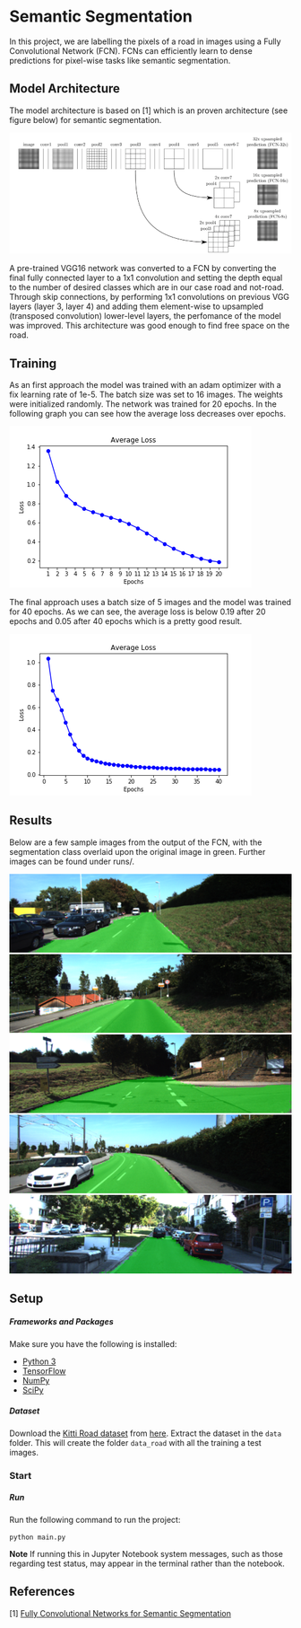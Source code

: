[fcn]: ./images/fcn_segmentation.png "Structure of a Fully Convolutional Network Architecture"
[loss20]: ./images/loss_ep20.png "Loss Curvature (epochs 20)" 
[loss40]: ./images/loss_ep40.png "Loss Curvature (epochs 40)"
[road1]: ./images/um_000015.png "Road 1" 
[road2]: ./images/um_000031.png "Road 2" 
[road3]: ./images/um_000086.png "Road 3"  
[road4]: ./images/umm_000038.png "Road 4"  
[road5]: ./images/uu_000063.png "Road 5"  

# Semantic Segmentation

In this project, we are labelling the pixels of a road in images using a Fully Convolutional Network (FCN). FCNs can efficiently learn to dense predictions for pixel-wise tasks like semantic segmentation.

## Model Architecture 

The model architecture is based on [1] which is an proven architecture (see figure below) for semantic segmentation. 

![Structure of a Fully Convolutional Network Architecture][fcn]

A pre-trained VGG16 network was converted to a FCN by converting the final fully connected layer to a 1x1 convolution and setting the depth equal to the number of desired classes which are in our case road and not-road. 
Through skip connections, by performing 1x1 convolutions on previous VGG layers (layer 3, layer 4) and adding them element-wise to upsampled (transposed convolution) lower-level layers, the perfomance of the model was improved. This architecture was good enough to find free space on the road.

## Training

As an first approach the model was trained with an adam optimizer with a fix learning rate of 1e-5. The batch size was set to 16 images. The weights were initialized randomly. The network was trained for 20 epochs. In the following graph you can see how the average loss decreases over epochs.     

![Loss over 20 epochs][loss20]

The final approach uses a batch size of 5 images and the model was trained for 40 epochs. 
As we can see, the average loss is below 0.19 after 20 epochs and 0.05 after 40 epochs which is a pretty good result.  

![Loss over 40 epochs][loss40]

## Results

Below are a few sample images from the output of the FCN, with the segmentation class overlaid upon the original image in green. Further images can be found under runs/. 

![Road 1][road1]
![Road 2][road2]
![Road 3][road3]
![Road 4][road4]
![Road 5][road5]

## Setup

##### Frameworks and Packages
Make sure you have the following is installed:
 - [Python 3](https://www.python.org/)
 - [TensorFlow](https://www.tensorflow.org/)
 - [NumPy](http://www.numpy.org/)
 - [SciPy](https://www.scipy.org/)
##### Dataset
Download the [Kitti Road dataset](http://www.cvlibs.net/datasets/kitti/eval_road.php) from [here](http://www.cvlibs.net/download.php?file=data_road.zip).  Extract the dataset in the `data` folder.  This will create the folder `data_road` with all the training a test images.

### Start
##### Run
Run the following command to run the project:
```
python main.py
```
**Note** If running this in Jupyter Notebook system messages, such as those regarding test status, may appear in the terminal rather than the notebook.

## References 

[1] [Fully Convolutional Networks for Semantic Segmentation](https://arxiv.org/abs/1605.06211)
